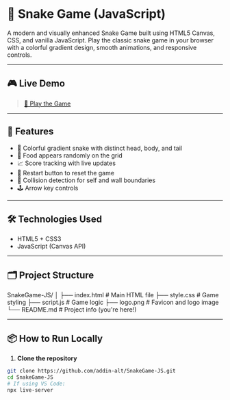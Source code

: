 # 🐍 Snake Game (JavaScript)

A modern and visually enhanced Snake Game built using HTML5 Canvas, CSS, and vanilla JavaScript. Play the classic snake game in your browser with a colorful gradient design, smooth animations, and responsive controls.

---

## 🎮 Live Demo

> [🔗 Play the Game](https://addin-alt.github.io/SnakeGame-JS/)

---

## 🚀 Features

- 🎨 Colorful gradient snake with distinct head, body, and tail
- 🍎 Food appears randomly on the grid
- 📈 Score tracking with live updates
- 🔁 Restart button to reset the game
- 🧠 Collision detection for self and wall boundaries
- 🕹️ Arrow key controls

---

## 🛠️ Technologies Used

- HTML5 + CSS3
- JavaScript (Canvas API)

---

## 🗂️ Project Structure

SnakeGame-JS/
│
├── index.html # Main HTML file
├── style.css # Game styling
├── script.js # Game logic
├── logo.png # Favicon and logo image
└── README.md # Project info (you're here!)

---

## 📦 How to Run Locally

1. **Clone the repository**

```bash
git clone https://github.com/addin-alt/SnakeGame-JS.git
cd SnakeGame-JS
# If using VS Code:
npx live-server


```

